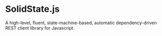 SolidState.js
=============

A high-level, fluent, state-machine-based, automatic dependency-driven REST client library for Javascript.